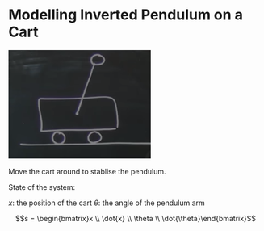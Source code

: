# Modelling Inverted Pendulum on a Cart

![](./Steven-Brunton-L7-Image/Pendulum-on-Cart.png)

Move the cart around to stablise the pendulum. 

State of the system:

$x$: the position of the cart
$\theta$: the angle of the pendulum arm

$$s = \begin{bmatrix}x \\ \dot{x} \\ \theta \\ \dot{\theta}\end{bmatrix}$$
